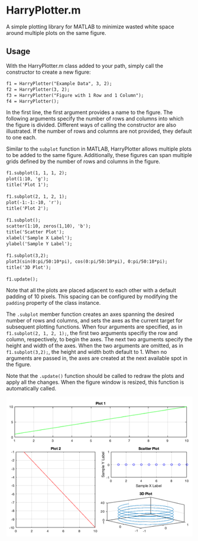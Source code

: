 # HarryPlotter.m
A simple plotting library for MATLAB to minimize wasted white space around multiple plots on the same figure. 

## Usage
With the HarryPlotter.m class added to your path, simply call the constructor to create a new figure:

```
f1 = HarryPlotter("Example Data", 3, 2);
f2 = HarryPlotter(3, 2);
f3 = HarryPlotter("Figure with 1 Row and 1 Column");
f4 = HarryPlotter();
```

In the first line, the first argument provides a name to the figure. The following arguments specify the number of rows and columns into which the figure is divided. Different ways of calling the constructor are also illustrated. If the number of rows and columns are not provided, they default to one each. 

Similar to the `subplot` function in MATLAB, HarryPlotter allows multiple plots to be added to the same figure. Additionally, these figures can span multiple grids defined by the number of rows and columns in the figure.

```
f1.subplot(1, 1, 1, 2);
plot(1:10, 'g');
title('Plot 1');

f1.subplot(2, 1, 2, 1);
plot(-1:-1:-10, 'r');
title('Plot 2');

f1.subplot();
scatter(1:10, zeros(1,10), 'b');
title('Scatter Plot');
xlabel('Sample X Label');
ylabel('Sample Y Label');

f1.subplot(3,2);
plot3(sin(0:pi/50:10*pi), cos(0:pi/50:10*pi), 0:pi/50:10*pi);
title('3D Plot');

f1.update();
```

Note that all the plots are placed adjacent to each other with a default padding of 10 pixels. This spacing can be configured by modifying the `padding` property of the class instance. 

The `.subplot` member function creates an axes spanning the desired number of rows and columns, and sets the axes as the current target for subsequent plotting functions. When four arguments are specified, as in `f1.subplot(2, 1, 2, 1);`, the first two arguments specifiy the row and column, respectively, to begin the axes. The next two arguments specify the height and width of the axes. When the two arguments are omitted, as in `f1.subplot(3,2);`, the height and width both default to 1. When no arguments are passed in, the axes are created at the next available spot in the figure. 

Note that the `.update()` function should be called to redraw the plots and apply all the changes. When the figure window is resized, this function is automatically called. 

![Sample plot](samplePlot.png)

